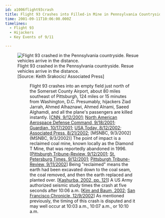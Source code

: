 ```yaml
---
id: a1006flight93crash
title: Flight 93 Crashes into Filled-in Mine in Pennsylvania Countryside
time: 2001-09-11T10:06:00.000Z
timelines:
  - Flight 93
  - Hijackers
  - Key Events of 9/11

---
```


<figure class="image">
  <img alt="Flight 93 crashed in the Pennsylvania countryside. Resue vehicles arrive in the distance." src="//i2.wp.com/cdn.historycommons.org/images/events/343_93crash2050081722-9364.jpg" />
  <figcaption>Flight 93 crashed in the Pennsylvania countryside. Resue vehicles arrive in the distance.<br>[Source: Keith Srakocic/ Associated Press]</figcaption>
<figure>

Flight 93 crashes into an empty field just north of the Somerset County Airport, about 80 miles southeast of Pittsburgh, 124 miles or 15 minutes from Washington, D.C. Presumably, hijackers Ziad Jarrah, Ahmed Alhaznawi, Ahmed Alnami, Saeed Alghamdi, and all the plane's passengers are killed instantly. [[CNN, 9/12/2001][1]; [North American Aerospace Defense Command, 9/18/2001][2]; [Guardian, 10/17/2001][3]; [USA Today, 8/12/2002][4]; [Associated Press, 8/21/2002][5]; [MSNBC, 9/3/2002](MSNBC, 9/3/2002)] The point of impact is a reclaimed coal mine, known locally as the Diamond T Mine, that was reportedly abandoned in 1996. [[Pittsburgh Tribune-Review, 9/12/2001][6]; [St. Petersburg Times, 9/12/2001][7]; [Pittsburgh Tribune-Review, 9/11/2002][8]] Being "reclaimed" means the earth had been excavated down to the coal seam, the coal removed, and then the earth replaced and planted over. [[Kashurba, 2002, pp. 121][9]] A US Army authorized seismic study times the crash at five seconds after 10:06 a.m. [[Kim and Baum, 2002][10]; [San Francisco Chronicle, 12/9/2002][11]] As mentioned previously, the timing of this crash is disputed and it may well occur at 10:03 a.m., 10:07 a.m., or 10:10 a.m. 

[1]: http://www.cnn.com/2001/US/09/11/chronology.attack/
[2]: https://web.archive.org/web/20030809155434/http:/www.norad.mil/index.cfm?fuseaction=home.news_rel_09_18_01
[3]: https://www.theguardian.com/world/2001/oct/17/september11.usa
[4]: https://usatoday30.usatoday.com/news/sept11/2002-08-12-clearskies_x.htm
[5]: https://web.archive.org/web/20021002112814/http://www.gomemphis.com/mca/america_at_war/article/0,1426,MCA_945_1340414,00.html
[6]: https://web.archive.org/web/20070920222006/http:/www.pittsburghlive.com:80/x/pittsburghtrib/s_12940.html
[7]: https://web.archive.org/web/20011224194728/http://www.sptimes.com/News/091201/Worldandnation/A_blur_in_the_sky__th.shtml
[8]: https://web.archive.org/web/20070303093922/http://www.pittsburghlive.com/x/pittsburghtrib/s_90823.html
[9]: https://www.amazon.com/Courage-After-Crash-Aftermath-Pictorial/dp/0972103163
[10]: https://web.archive.org/web/20030320090510/http://www.mgs.md.gov/esic/publications/download/911pentagon.pdf
[11]: https://web.archive.org/web/20030127070450/http://sfgate.com/cgi-bin/article.cgi?f=/c/a/2002/12/09/MN188582.DTL
